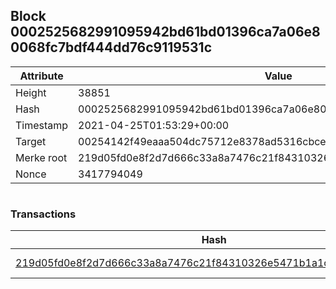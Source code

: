 ## Block 0002525682991095942bd61bd01396ca7a06e80068fc7bdf444dd76c9119531c

Attribute | Value
--- | ---
Height | 38851
Hash | 0002525682991095942bd61bd01396ca7a06e80068fc7bdf444dd76c9119531c
Timestamp | 2021-04-25T01:53:29+00:00
Target | 00254142f49eaaa504dc75712e8378ad5316cbcead634704b3734b6271167cc4
Merke root | 219d05fd0e8f2d7d666c33a8a7476c21f84310326e5471b1a1c0699b0438322c
Nonce | 3417794049

```

```

### Transactions

Hash | Amount
--- | ---
[219d05fd0e8f2d7d666c33a8a7476c21f84310326e5471b1a1c0699b0438322c](219d05fd0e8f2d7d666c33a8a7476c21f84310326e5471b1a1c0699b0438322c.md) | 10.00000000 SKEPTI 
